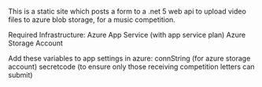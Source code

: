This is a static site which posts a form to a .net 5 web api to upload video files to azure blob storage, for a music competition.

Required Infrastructure:
Azure App Service (with app service plan)
Azure Storage Account

Add these variables to app settings in azure:
connString (for azure storage account)
secretcode (to ensure only those receiving competition letters can submit)
